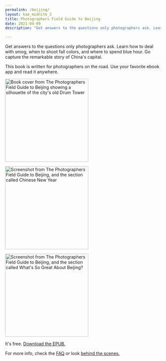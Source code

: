 ```yaml
---
permalink: /beijing/
layout: kao_midnite_3
title: Photographers Field Guide to Beijing
date: 2021-04-09
description: "Get answers to the questions only photographers ask. Learn how to deal with smog, when to shoot fall colors, and where to spend blue hour. Go capture the remarkable story of China's capital."

---
```



Get answers to the questions only photographers ask. Learn how to deal with smog, when to shoot fall colors, and where to spend blue hour. Go capture the remarkable story of China's capital.

This book is written for photographers on the road. Use your favorite ebook app and read it anywhere.

<p>
<img style="height:min(469px,28vw)"  
    srcset="https://www.zachmccabe.com/assets/viz/book-1-0586-0938.jpg 2x,
            https://www.zachmccabe.com/assets/viz/book-1-0293-0469.jpg"
       src="https://www.zachmccabe.com/assets/viz/book-1-0293-0469.jpg" 
       alt="Book cover from The Photographers Field Guide to Beijing showing a silhouette of the city's old Drum Tower" loading="lazy" />

<img style="height:min(469px,28vw)" 
    srcset="https://www.zachmccabe.com/assets/viz/book-2-0440-0938.jpg 2x,
            https://www.zachmccabe.com/assets/viz/book-2-0220-0469.jpg"
       src="https://www.zachmccabe.com/assets/viz/book-2-0220-0469.jpg"
       alt="Screenshot from The Photographers Field Guide to Beijing, and the section called Chinese New Year" loading="lazy" />

<img style="height:min(469px,28vw)"  
    srcset="https://www.zachmccabe.com/assets/viz/book-3-0440-0938.jpg 2x,
            https://www.zachmccabe.com/assets/viz/book-3-0220-0469.jpg"
       src="https://www.zachmccabe.com/assets/viz/book-3-0220-0469.jpg"
       alt="Screenshot from The Photographers Field Guide to Beijing, and the section called What's So Great About Beijing?" loading="lazy" />
</p>

It's free. [Download the EPUB.]

For more info, check the [FAQ] or look [behind the scenes.]

[download the EPUB.]: https://github.com/zachmccabe/beijing/releases

[FAQ]: https://www.zachmccabe.com/beijing/faq

[behind the scenes.]: https://www.zachmccabe.com/beijing/bts
